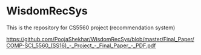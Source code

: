 # WisdomRecSys
This is the repository for CS5560 project (recommendation system)

https://github.com/PoojaShekhar/WisdomRecSys/blob/master/Final_Paper/COMP-SCI_5560_(SS16)_-_Project_-_Final_Paper_-_PDF.pdf
